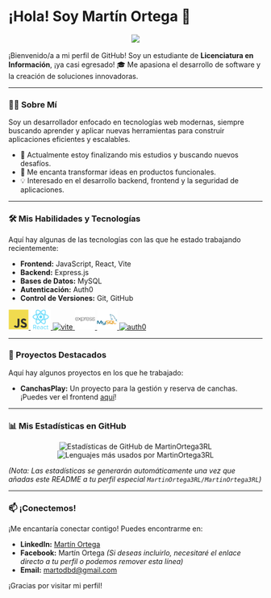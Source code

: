 # ¡Hola! Soy Martín Ortega 👋

<p align="center">
  <img src="https://media.giphy.com/media/v1.Y2lkPTc5MGI3NjExM2tmbXBkZmxibjNsM2dvcXQ1bzN0Y2ZqdjQ4a3J6YnlzN2VnZzV6eCZlcD12MV9pbnRlcm5hbF9naWZfYnlfaWQmY3Q9Zw/bGgsc5hpueFgs/giphy.gif" width="200" />
</p>

¡Bienvenido/a a mi perfil de GitHub! Soy un estudiante de **Licenciatura en Información**, ¡ya casi egresado! 🎓 Me apasiona el desarrollo de software y la creación de soluciones innovadoras.

---

### 👨‍💻 Sobre Mí

Soy un desarrollador enfocado en tecnologías web modernas, siempre buscando aprender y aplicar nuevas herramientas para construir aplicaciones eficientes y escalables.

-   🌱 Actualmente estoy finalizando mis estudios y buscando nuevos desafíos.
-   🚀 Me encanta transformar ideas en productos funcionales.
-   💡 Interesado en el desarrollo backend, frontend y la seguridad de aplicaciones.

---

### 🛠️ Mis Habilidades y Tecnologías

Aquí hay algunas de las tecnologías con las que he estado trabajando recientemente:

-   **Frontend:** JavaScript, React, Vite
-   **Backend:** Express.js
-   **Bases de Datos:** MySQL
-   **Autenticación:** Auth0
-   **Control de Versiones:** Git, GitHub

<p align="left">
  <a href="https://developer.mozilla.org/en-US/docs/Web/JavaScript" target="_blank" rel="noreferrer"> <img src="https://raw.githubusercontent.com/devicons/devicon/master/icons/javascript/javascript-original.svg" alt="javascript" width="40" height="40"/> </a>
  <a href="https://reactjs.org/" target="_blank" rel="noreferrer"> <img src="https://raw.githubusercontent.com/devicons/devicon/master/icons/react/react-original-wordmark.svg" alt="react" width="40" height="40"/> </a>
  <a href="https://vitejs.dev/" target="_blank" rel="noreferrer"> <img src="https://vitejs.dev/logo.svg" alt="vite" width="40" height="40"/> </a>
  <a href="https://expressjs.com" target="_blank" rel="noreferrer"> <img src="https://raw.githubusercontent.com/devicons/devicon/master/icons/express/express-original-wordmark.svg" alt="express" width="40" height="40"/> </a>
  <a href="https://www.mysql.com/" target="_blank" rel="noreferrer"> <img src="https://raw.githubusercontent.com/devicons/devicon/master/icons/mysql/mysql-original-wordmark.svg" alt="mysql" width="40" height="40"/> </a>
  <a href="https://auth0.com/" target="_blank" rel="noreferrer"> <img src="https://cdn.auth0.com/website/auth0_logo_square_blue_400px.png" alt="auth0" width="40" height="40"/> </a>
</p>

---

### 🌟 Proyectos Destacados

Aquí hay algunos proyectos en los que he trabajado:

-   **CanchasPlay:** Un proyecto para la gestión y reserva de canchas. ¡Puedes ver el frontend [aquí](https://github.com/MartinOrtega3RL/CanchasPlayFrontEnd)!

---

### 📊 Mis Estadísticas en GitHub

<p align="center">
  <img src="https://github-readme-stats.vercel.app/api?username=MartinOrtega3RL&show_icons=true&theme=radical" alt="Estadísticas de GitHub de MartinOrtega3RL" />
  <br/>
  <img src="https://github-readme-stats.vercel.app/api/top-langs/?username=MartinOrtega3RL&layout=compact&theme=radical" alt="Lenguajes más usados por MartinOrtega3RL" />
</p>

*(Nota: Las estadísticas se generarán automáticamente una vez que añadas este README a tu perfil especial `MartinOrtega3RL/MartinOrtega3RL`)*

---

### 📫 ¡Conectemos!

¡Me encantaría conectar contigo! Puedes encontrarme en:

-   **LinkedIn:** [Martín Ortega](https://www.linkedin.com/in/martin-ortega-869536264/)
-   **Facebook:** Martín Ortega *(Si deseas incluirlo, necesitaré el enlace directo a tu perfil o podemos remover esta línea)*
-   **Email:** [martodbd@gmail.com](mailto:martodbd@gmail.com)

¡Gracias por visitar mi perfil!
